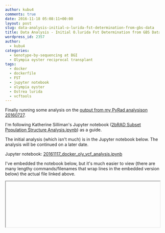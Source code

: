 ```yaml
---
author: kubu4
comments: true
date: 2016-11-18 05:08:11+00:00
layout: post
slug: data-analysis-initial-o-lurida-fst-determination-from-gbs-data
title: Data Analysis - Initial O.lurida Fst Determination from GBS Data
wordpress_id: 2357
author:
  - kubu4
categories:
  - Genotype-by-sequencing at BGI
  - Olympia oyster reciprocal transplant
tags:
  - docker
  - dockerfile
  - FST
  - jupyter notebook
  - olympia oyster
  - Ostrea lurida
  - vcftools
---
```


Finally running some analysis on the [output from my PyRad analysison 20160727](2016/07/27/data-analysis-pyrad-analysis-of-olympia-oyster-gbs-data.html).

I'm following Katherine Silliman's Jupyter notebook ([2bRAD Subset Population Structure Analysis.ipynb](httpss://github.com/ksil91/2016_Notebook/blob/master/2bRAD%20Subset%20Population%20Structure%20Analysis.ipynb)) as a guide.

The initial analysis (which isn't much) is in the Jupyter notebook below. The analysis will be continued on a later date.

Jupyter notebook: [20161117_docker_oly_vcf_analysis.ipynb](httpss://github.com/sr320/LabDocs/blob/master/jupyter_nbs/sam/20161117_docker_oly_vcf_analysis.ipynb)

I've embedded the notebook below, but it's much easier to view (there are many lengthy commands/filenames that wrap lines in the embedded version below) the actual file linked above.

<iframe src="httpss://render.githubusercontent.com/view/ipynb?commit=075cf684a1cb939a14bacb79bb4b1ba5f845adc8&enc;_url=68747470733a2f2f7261772e67697468756275736572636f6e74656e742e636f6d2f73723332302f4c6162446f63732f303735636636383461316362393339613134626163623739626234623162613566383435616463382f6a7570797465725f6e62732f73616d2f32303136313131375f646f636b65725f6f6c795f7663665f616e616c797369732e6970796e62&nwo;=sr320%2FLabDocs&path;=jupyter_nbs%2Fsam%2F20161117_docker_oly_vcf_analysis.ipynb&repository;_id=13746500#b8c91376-fe37-4025-a344-de988aef044e" width="100%" same_height_as="window" scrolling="yes"></iframe>
